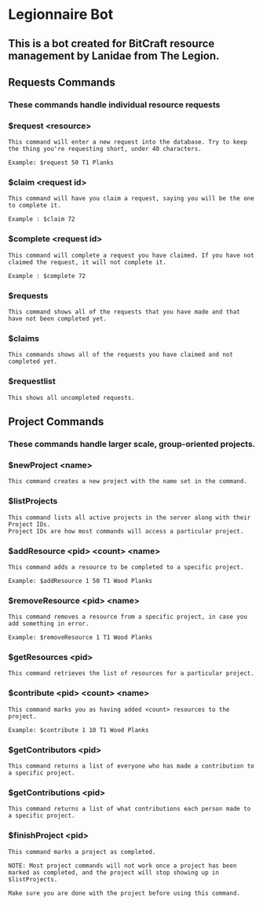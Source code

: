 # Legionnaire Bot

## This is a bot created for BitCraft resource management by Lanidae from The Legion.


## Requests Commands

### These commands handle individual resource requests

### $request \<resource\>

	This command will enter a new request into the database. Try to keep the thing you're requesting short, under 40 characters.

	Example: $request 50 T1 Planks

### $claim \<request id\>

	This command will have you claim a request, saying you will be the one to complete it.

	Example : $claim 72

### $complete \<request id\>

	This command will complete a request you have claimed. If you have not claimed the request, it will not complete it.

	Example : $complete 72

### $requests

	This command shows all of the requests that you have made and that have not been completed yet.

### $claims

	This commands shows all of the requests you have claimed and not completed yet.

### $requestlist

	This shows all uncompleted requests.


## Project Commands

### These commands handle larger scale, group-oriented projects.

### $newProject \<name\>

	This command creates a new project with the name set in the command.

### $listProjects

	This command lists all active projects in the server along with their Project IDs.
	Project IDs are how most commands will access a particular project.

### $addResource \<pid\> \<count\> \<name\>

	This command adds a resource to be completed to a specific project.

	Example: $addResource 1 50 T1 Wood Planks

### $removeResource \<pid\> \<name\>

	This command removes a resource from a specific project, in case you add something in error.

	Example: $removeResource 1 T1 Wood Planks

### $getResources \<pid\>

	This command retrieves the list of resources for a particular project.

### $contribute \<pid\> \<count\> \<name\>

	This command marks you as having added <count> resources to the project.

	Example: $contribute 1 10 T1 Wood Planks

### $getContributors \<pid\>

	This command returns a list of everyone who has made a contribution to a specific project.

### $getContributions \<pid\>

	This command returns a list of what contributions each person made to a specific project.

### $finishProject \<pid\>

	This command marks a project as completed.

	NOTE: Most project commands will not work once a project has been marked as completed, and the project will stop showing up in $listProjects.

	Make sure you are done with the project before using this command.
